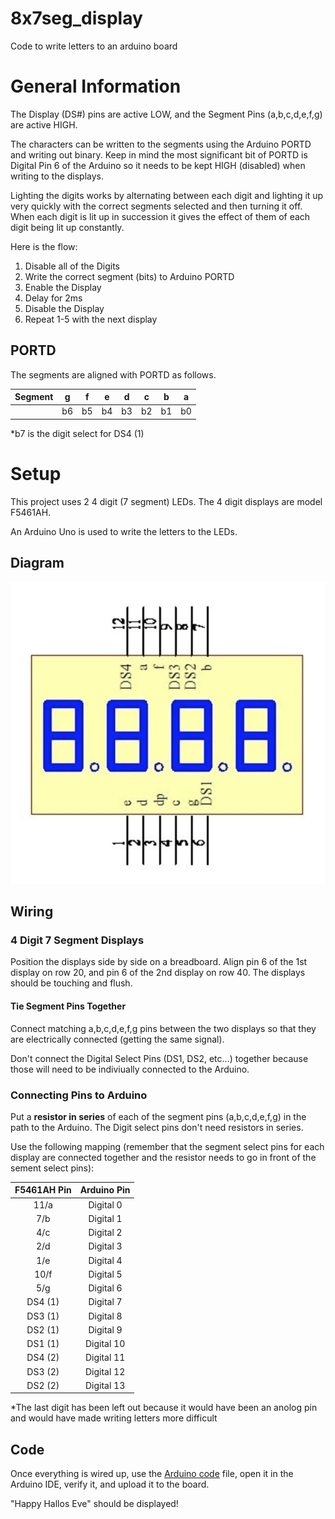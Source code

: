# 8x7seg_display
Code to write letters to an arduino board

# General Information

The Display (DS\#) pins are active LOW, and the Segment Pins (a,b,c,d,e,f,g) are active HIGH.

The characters can be written to the segments using the Arduino PORTD and writing out binary. Keep in mind the most significant bit of PORTD is Digital Pin 6 of the Arduino so it needs to be kept HIGH (disabled) when writing to the displays.

Lighting the digits works by alternating between each digit and lighting it up very quickly with the correct segments selected and then turning it off. When each digit is lit up in succession it gives the effect of them of each digit being lit up constantly.

Here is the flow:

1. Disable all of the Digits
2. Write the correct segment (bits) to Arduino PORTD
3. Enable the Display
4. Delay for 2ms
5. Disable the Display
6. Repeat 1-5 with the next display

## PORTD

The segments are aligned with PORTD as follows.

| Segment| g | f | e | d | c | b | a |
|:------:|:-:|:-:|:-:|:-:|:-:|:-:|:-:|
|        | b6| b5| b4| b3| b2| b1| b0|

*b7 is the digit select for DS4 (1)

# Setup

This project uses 2 4 digit (7 segment) LEDs. The 4 digit displays are model F5461AH.

An Arduino Uno is used to write the letters to the LEDs. 

## Diagram

![F5461AH](f5461ah.jpg)

## Wiring

### 4 Digit 7 Segment Displays

Position the displays side by side on a breadboard. Align pin 6 of the 1st display on row 20, and pin 6 of the 2nd display on row 40. The displays should be touching and flush.

#### Tie Segment Pins Together

Connect matching a,b,c,d,e,f,g pins between the two displays so that they are electrically connected (getting the same signal).

Don't connect the Digital Select Pins (DS1, DS2, etc...) together because those will need to be indiviually connected to the Arduino.

### Connecting Pins to Arduino

Put a **resistor in series** of each of the segment pins (a,b,c,d,e,f,g) in the path to the Arduino. 
The Digit select pins don't need resistors in series.

Use the following mapping (remember that the segment select pins for each display are connected together and the resistor needs to go in front of the sement select pins):

|F5461AH Pin         | Arduino Pin |
|:------------------:|:-----------:|
| 11/a               | Digital 0   |
|  7/b               | Digital 1   |
|  4/c               | Digital 2   |
|  2/d               | Digital 3   |
|  1/e               | Digital 4   |
| 10/f               | Digital 5   |
|  5/g               | Digital 6   |
|  DS4 (1)           | Digital 7   |
|  DS3 (1)           | Digital 8   | 
|  DS2 (1)           | Digital 9   |
|  DS1 (1)           | Digital 10  |
|  DS4 (2)           | Digital 11  |
|  DS3 (2)           | Digital 12  |     
|  DS2 (2)           | Digital 13  |

*The last digit has been left out because it would have been an anolog pin and would have made writing letters more difficult

## Code

Once everything is wired up, use the [Arduino code](halloween.ino) file, open it in the Arduino IDE, verify it, and upload it to the board.

"Happy Hallos Eve" should be displayed! 
